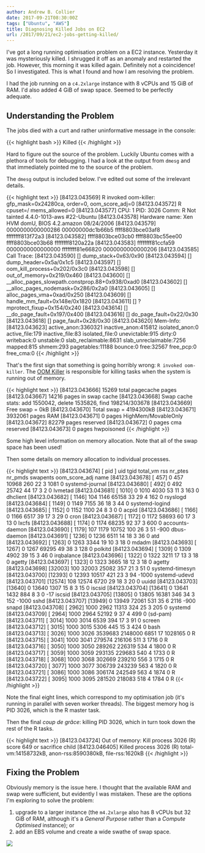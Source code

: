 ```yaml
---
author: Andrew B. Collier
date: 2017-09-21T08:30:00Z
tags: ["Ubuntu", "AWS"]
title: Diagnosing Killed Jobs on EC2
url: /2017/09/21/ec2-jobs-getting-killed/
---
```


I've got a long running optimisation problem on a EC2 instance. Yesterday it was mysteriously killed. I shrugged it off as an anomaly and restarted the job. However, this morning it was killed again. Definitely not a coincidence! So I investigated. This is what I found and how I am resolving the problem.

<!--more-->

I had the job running on a `c4.2xlarge` instance with 8 vCPUs and 15 GiB of RAM. I'd also added 4 GiB of swap space. Seemed to be perfectly adequate.

## Understanding the Problem

The jobs died with a curt and rather uninformative message in the console:

{{< highlight bash >}}
Killed
{{< /highlight >}}

Hard to figure out the source of the problem. Luckily Ubuntu comes with a plethora of tools for debugging. I had a look at the output from `dmesg` and that immediately pointed me to the source of the problem.

The `dmesg` output is included below. I've edited out some of the irrelevant details.

{{< highlight text >}}
[84123.043569] R invoked oom-killer: gfp_mask=0x24280ca, order=0, oom_score_adj=0
[84123.043572] R cpuset=/ mems_allowed=0
[84123.043577] CPU: 1 PID: 3026 Comm: R Not tainted 4.4.0-1013-aws #22-Ubuntu
[84123.043578] Hardware name: Xen HVM domU, BIOS 4.2.amazon 08/24/2006
[84123.043579]  0000000000000286 00000000dc1b66b5 ffff8803bce03af8 ffffffff813f72a3
[84123.043582]  ffff8803bce03cb0 ffff8803bc55ee00 ffff8803bce03b68 ffffffff8120a22a
[84123.043583]  ffffffff81ccfa59 0000000000000000 ffffffff81e66820 0000000000000206
[84123.043585] Call Trace:
[84123.043590]  [<ffffffff813f72a3>] dump_stack+0x63/0x90
[84123.043594]  [<ffffffff8120a22a>] dump_header+0x5a/0x1c5
[84123.043597]  [<ffffffff81191de2>] oom_kill_process+0x202/0x3c0
[84123.043598]  [<ffffffff81192209>] out_of_memory+0x219/0x460
[84123.043600]  [<ffffffff811981f8>] __alloc_pages_slowpath.constprop.88+0x938/0xad0
[84123.043602]  [<ffffffff81198616>] __alloc_pages_nodemask+0x286/0x2a0
[84123.043605]  [<ffffffff811e38dd>] alloc_pages_vma+0xad/0x250
[84123.043609]  [<ffffffff811c175e>] handle_mm_fault+0x148e/0x1820
[84123.043611]  [<ffffffff811ca564>] ? mprotect_fixup+0x154/0x240
[84123.043614]  [<ffffffff8106b517>] __do_page_fault+0x197/0x400
[84123.043616]  [<ffffffff8106b7a2>] do_page_fault+0x22/0x30
[84123.043618]  [<ffffffff81830ef8>] page_fault+0x28/0x30
[84123.043620] Mem-Info:
[84123.043623] active_anon:3360321 inactive_anon:415812 isolated_anon:0
                active_file:179 inactive_file:83 isolated_file:0
                unevictable:915 dirty:0 writeback:0 unstable:0
                slab_reclaimable:8631 slab_unreclaimable:7256
                mapped:815 shmem:293 pagetables:11188 bounce:0
                free:32567 free_pcp:0 free_cma:0
{{< /highlight >}}

That's the first sign that something is going horribly wrong: `R invoked oom-killer`. The [OOM Killer](https://linux-mm.org/OOM_Killer) is responsible for killing tasks when the system is running out of memory.

{{< highlight text >}}
[84123.043666] 15269 total pagecache pages
[84123.043667] 14216 pages in swap cache
[84123.043668] Swap cache stats: add 1550042, delete 1535826, find 198214/303678
[84123.043669] Free swap  = 0kB
[84123.043670] Total swap = 4194300kB
[84123.043671] 3932061 pages RAM
[84123.043671] 0 pages HighMem/MovableOnly
[84123.043672] 82279 pages reserved
[84123.043672] 0 pages cma reserved
[84123.043673] 0 pages hwpoisoned
{{< /highlight >}}

Some high level information on memory allocation. Note that all of the swap space has been used!

Then some details on memory allocation to individual processes.

{{< highlight text >}}
[84123.043674] [ pid ]   uid  tgid total_vm      rss nr_ptes nr_pmds swapents oom_score_adj name
[84123.043678] [  457]     0   457    10968      260      22       3     1081             0 systemd-journal
[84123.043680] [  492]     0   492    25742       44      17       3        2             0 lvmetad
[84123.043681] [ 1010]     0  1010     4030       53      11       3      163             0 dhclient
[84123.043682] [ 1146]   104  1146    65158       33      29       4      162             0 rsyslogd
[84123.043684] [ 1149]     0  1149     7155       36      18       3       44             0 systemd-logind
[84123.043685] [ 1152]     0  1152     1100       24       8       3        0             0 acpid
[84123.043686] [ 1166]     0  1166     6517       39      17       3       29             0 cron
[84123.043687] [ 1172]     0  1172    58693       60      17       3       13             0 lxcfs
[84123.043688] [ 1174]     0  1174    68235       92      37       3      600             0 accounts-daemon
[84123.043690] [ 1179]   107  1179    10752      100      26       3       51          -900 dbus-daemon
[84123.043691] [ 1236]     0  1236     6511       14      18       3       36             0 atd
[84123.043692] [ 1263]     0  1263     3344       19      10       3       18             0 mdadm
[84123.043693] [ 1267]     0  1267    69295       49      38       3      128             0 polkitd
[84123.043694] [ 1309]     0  1309     4902       39      15       3       46             0 irqbalance
[84123.043696] [ 1322]     0  1322     3211       17      13       3       18             0 agetty
[84123.043697] [ 1323]     0  1323     3665       18      12       3       18             0 agetty
[84123.043698] [32003]   100 32003    25082      357      21       3       51             0 systemd-timesyn
[84123.043700] [12393]     0 12393    10517      421      23       3       94         -1000 systemd-udevd
[84123.043701] [12574]   108 12574     6720       29      18       3       20             0 uuidd
[84123.043703] [13640]     0 13640     1307       15       8       3       15             0 iscsid
[84123.043704] [13641]     0 13641     1432      884       8       3        0           -17 iscsid
[84123.043705] [13805]     0 13805    16381      346      34       3      152         -1000 sshd
[84123.043707] [13949]     0 13949    72061      531      35       6     2116          -900 snapd
[84123.043708] [ 2962]  1000  2962    11313      324      25       3      205             0 systemd
[84123.043709] [ 2964]  1000  2964    52192        9      37       4      499             0 (sd-pam)
[84123.043711] [ 3014]  1000  3014     6539      394      17       3       91             0 screen
[84123.043712] [ 3015]  1000  3015     5306      445      15       3      424             0 bash
[84123.043713] [ 3026]  1000  3026  3539683  2148000    6851      17  1028165             0 R
[84123.043715] [ 3041]  1000  3041   279574   216106     511       3     1716             0 R
[84123.043716] [ 3050]  1000  3050   289262   226319     534       4     1800             0 R
[84123.043717] [ 3059]  1000  3059   293135   229683     540       4     1733             0 R
[84123.043718] [ 3068]  1000  3068   302669   239210     556       3     1715             0 R
[84123.043720] [ 3077]  1000  3077   306739   243239     563       4     1820             0 R
[84123.043721] [ 3086]  1000  3086   306174   242549     563       4     1874             0 R
[84123.043722] [ 3095]  1000  3095   281520   218083     518       4     1784             0 R
{{< /highlight >}}

Note the final eight lines, which correspond to my optimisation job (it's running in parallel with seven worker threads). The biggest memory hog is PID 3026, which is the R master task.

Then the final *coup de grâce*: killing PID 3026, which in turn took down the rest of the R tasks.

{{< highlight text >}}
[84123.043724] Out of memory: Kill process 3026 (R) score 649 or sacrifice child
[84123.046405] Killed process 3026 (R) total-vm:14158732kB, anon-rss:8590380kB, file-rss:1620kB
{{< /highlight >}}

## Fixing the Problem

Obviously memory is the issue here. I thought that the available RAM and swap were sufficient, but evidently I was mistaken. These are the options I'm exploring to solve the problem:

1. upgrade to a larger instance (the `m4.2xlarge` also has 8 vCPUs but 32 GiB of RAM, although it's a *General Purpose* rather than a *Compute Optimised* instance); or
2. add an EBS volume and create a wide swathe of swap space.

![](/img/2017/09/comic-oom-killer.png)
